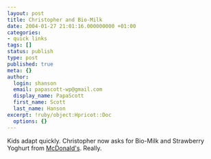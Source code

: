 ```yaml
---
layout: post
title: Christopher and Bio-Milk
date: 2004-01-27 21:01:16.000000000 +01:00
categories:
- quick links
tags: []
status: publish
type: post
published: true
meta: {}
author:
  login: shanson
  email: papascott-wp@gmail.com
  display_name: PapaScott
  first_name: Scott
  last_name: Hanson
excerpt: !ruby/object:Hpricot::Doc
  options: {}
---
```

<p>Kids adapt quickly. Christopher now asks for Bio-Milk and Strawberry Yoghurt from <a href="http://www.mcdonalds.de/">McDonald's</a>. Really.</p>
